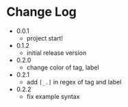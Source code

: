# Change Log

+ 0.0.1
  + project start!
+ 0.1.2
  + initial release version
+ 0.2.0
  + change color of tag, label
+ 0.2.1
  + add `[_.]` in regex of tag and label
+ 0.2.2
  + fix example syntax
